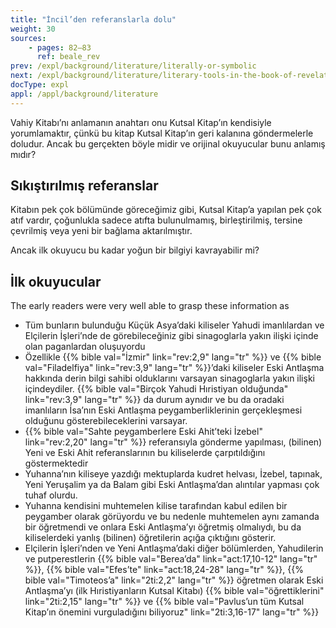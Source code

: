 ```yaml
---
title: "İncil’den referanslarla dolu"
weight: 30
sources:
    - pages: 82–83
      ref: beale_rev
prev: /expl/background/literature/literally-or-symbolic
next: /expl/background/literature/literary-tools-in-the-book-of-revelation
docType: expl
appl: /appl/background/literature
---
```


Vahiy Kitabı’nı anlamanın anahtarı onu Kutsal Kitap’ın kendisiyle yorumlamaktır, çünkü bu kitap Kutsal Kitap’ın geri kalanına göndermelerle doludur. Ancak bu gerçekten böyle midir ve orijinal okuyucular bunu anlamış mıdır?

## Sıkıştırılmış referanslar

<a name="b71f"></a>
Kitabın pek çok bölümünde göreceğimiz gibi, Kutsal Kitap’a yapılan pek çok atıf vardır, çoğunlukla sadece atıfta bulunulmamış, birleştirilmiş, tersine çevrilmiş veya yeni bir bağlama aktarılmıştır.

Ancak ilk okuyucu bu kadar yoğun bir bilgiyi kavrayabilir mi?

## İlk okuyucular

<a name="5d38"></a>
The early readers were very well able to grasp these information as

- Tüm bunların bulunduğu Küçük Asya’daki kiliseler Yahudi imanlılardan ve Elçilerin İşleri’nde de görebileceğiniz gibi sinagoglarla yakın ilişki içinde olan paganlardan oluşuyordu
- Özellikle {{% bible val="İzmir" link="rev:2,9" lang="tr" %}} ve {{% bible val="Filadelfiya" link="rev:3,9" lang="tr" %}}’daki kiliseler Eski Antlaşma hakkında derin bilgi sahibi olduklarını varsayan sinagoglarla yakın ilişki içindeydiler. {{% bible val="Birçok Yahudi Hıristiyan olduğunda" link="rev:3,9" lang="tr" %}} da durum aynıdır ve bu da oradaki imanlıların İsa’nın Eski Antlaşma peygamberliklerinin gerçekleşmesi olduğunu gösterebileceklerini varsayar.
- {{% bible val="Sahte peygamberlere Eski Ahit’teki İzebel" link="rev:2,20" lang="tr" %}} referansıyla gönderme yapılması, (bilinen) Yeni ve Eski Ahit referanslarının bu kiliselerde çarpıtıldığını göstermektedir
- Yuhanna’nın kiliseye yazdığı mektuplarda kudret helvası, İzebel, tapınak, Yeni Yeruşalim ya da Balam gibi Eski Antlaşma’dan alıntılar yapması çok tuhaf olurdu.
- Yuhanna kendisini muhtemelen kilise tarafından kabul edilen bir peygamber olarak görüyordu ve bu nedenle muhtemelen aynı zamanda bir öğretmendi ve onlara Eski Antlaşma’yı öğretmiş olmalıydı, bu da kiliselerdeki yanlış (bilinen) öğretilerin açığa çıktığını gösterir.
- Elçilerin İşleri’nden ve Yeni Antlaşma’daki diğer bölümlerden, Yahudilerin ve putperestlerin {{% bible val="Berea’da" link="act:17,10-12" lang="tr" %}}, {{% bible val="Efes’te" link="act:18,24-28" lang="tr" %}}, {{% bible val="Timoteos’a" link="2ti:2,2" lang="tr" %}} öğretmen olarak Eski Antlaşma’yı (ilk Hıristiyanların Kutsal Kitabı) {{% bible val="öğrettiklerini" link="2ti:2,15" lang="tr" %}} ve {{% bible val="Pavlus’un tüm Kutsal Kitap’ın önemini vurguladığını biliyoruz" link="2ti:3,16-17" lang="tr" %}}
